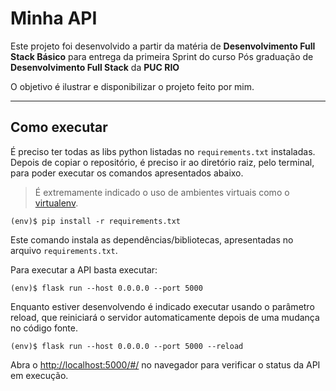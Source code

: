 # Minha API

Este projeto foi desenvolvido a partir da matéria de **Desenvolvimento Full Stack Básico** para entrega da primeira Sprint do curso Pós graduação de **Desenvolvimento Full Stack** da **PUC RIO**

O objetivo é ilustrar e disponibilizar o projeto feito por mim.

---
## Como executar 

É preciso ter todas as libs python listadas no `requirements.txt` instaladas.
Depois de copiar o repositório, é preciso ir ao diretório raiz, pelo terminal, para poder executar os comandos apresentados abaixo.

> É extremamente indicado o uso de ambientes virtuais como o [virtualenv](https://virtualenv.pypa.io/en/latest/installation.html).

```
(env)$ pip install -r requirements.txt
```

Este comando instala as dependências/bibliotecas, apresentadas no arquivo `requirements.txt`.

Para executar a API  basta executar:

```
(env)$ flask run --host 0.0.0.0 --port 5000
```

Enquanto estiver desenvolvendo é indicado executar usando o parâmetro reload, que reiniciará o servidor
automaticamente depois de uma mudança no código fonte. 

```
(env)$ flask run --host 0.0.0.0 --port 5000 --reload
```

Abra o [http://localhost:5000/#/](http://localhost:5000/#/) no navegador para verificar o status da API em execução.
